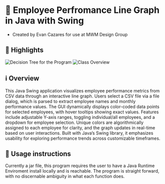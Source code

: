 # 📄 Employee Perfromance Line Graph in Java with Swing

- Created by Evan Cazares for use at MWM Design Group

## 🌟 Highlights
![Decision Tree for the Program](image.png)
![Class Overview](image-1.png)


## ℹ️ Overview

This Java Swing application visualizes employee performance metrics from CSV data through an interactive line graph. Users select a CSV file via a file dialog, which is parsed to extract employee names and monthly performance values. The GUI dynamically displays color-coded data points for selected employees, with hover tooltips showing exact values. Features include adjustable Y-axis ranges, toggling individual/all employees, and a dropdown for employee selection. Unique colors are algorithmically assigned to each employee for clarity, and the graph updates in real-time based on user interactions. Built with Java’s Swing library, it emphasizes usability for exploring performance trends across customizable timeframes.

## 🚀 Usage instructions

Currently a jar file, this program requires the user to have a Java Runtime Enviroment install locally and is reachable. The program is straight forward, with no discernable ambiguity in what each function does.
